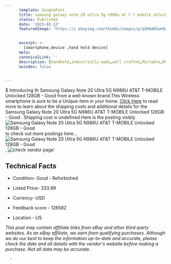 ```yaml
---
      template: SinglePost
      title: samsung galaxy note 20 ultra 5g n986u at t t mobile unlocked 128gb good 
      status: Published
      date: '2023-02-12'
      featuredImage: 'https://i.ebayimg.com/thumbs/images/g/q4MAAOSwm9diHv4M/s-l225.jpg'
       

      excerpt: >-
        [smartphone,device ,hand held device]
      meta:
      canonicalLink: ''
      description: [handheld,industrially made,well crafted,Portable,Mobile,Compact,Convenient,Lightweight,Maneuverable,Man-portable,Miniature,Carriable,Hand-held,Light,Holdable,Transportable,Mobile device,Pocket-sized,On-the-go,Wireless,Cordless,Compact size,Convenient size, smartphone,device ,hand held device]
      noindex: false
      

---
```

$
      Introducing th Samsung Galaxy Note 20 Ultra 5G N986U AT&T T-MOBILE Unlocked 128GB  -  Good  from a well-known brand.This Wireless smartphone is sure to be a Unique-item in your home. [Click Here](https://www.ebay.com/itm/313896978800?hash=item4915b7c970%3Ag%3Aq4MAAOSwm9diHv4M&mkevt=1&mkcid=1&mkrid=711-53200-19255-0&campid=%253CePNCampaignId%253E&customid=%253CreferenceId%253E&toolid=10049) to read more to learn about the shipping costs and additional details for the Samsung Galaxy Note 20 Ultra 5G N986U AT&T T-MOBILE Unlocked 128GB  -  Good . Shipping cost is undefined.Here is the posting visibly ![Samsung Galaxy Note 20 Ultra 5G N986U AT&T T-MOBILE Unlocked 128GB  -  Good ](https://i.ebayimg.com/thumbs/images/g/q4MAAOSwm9diHv4M/s-l225.jpg) to check out more postings here... ![Samsung Galaxy Note 20 Ultra 5G N986U AT&T T-MOBILE Unlocked 128GB  -  Good ](https://i.ebayimg.com/images/g/q4MAAOSwm9diHv4M/s-l500.jpg), ![check vendor page](https://origin-galleryplus.ebayimg.com/ws/web/313896978800_2_0_1/225x225.jpg)'

      

 ## Technical Facts 



     
      

 - Condition- Good - Refurbished 


      

 - Listed Price- 333.99 


      

 - Currency- USD 


      

 - Feedback score - 126582 


      

 - Location - US 


      
      

 *_This post may contain affiliate links from eBay and other third-party websites. As an eBay affiliate, we earn from qualifying purchases. Although we do our best to keep the information up-to-date and accurate, please check the date and all details with the vendor's website before making a purchase. Not all data may be accurate._*




      -
